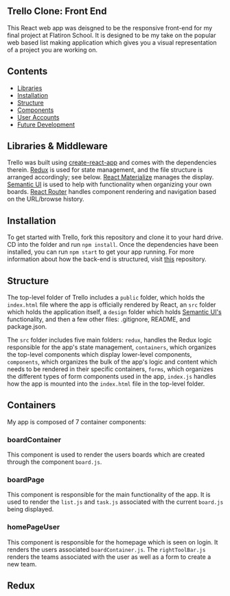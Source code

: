 ## Trello Clone: Front End

This React web app was deisgned to be the responsive front-end for my final project at Flatiron School. It is designed to be my take on the popular web based list making application which gives you a visual representation of a project you are working on. 

## Contents

- [Libraries](#libraries)
- [Installation](#installation)
- [Structure](#structure)
- [Components](#components)
- [User Accounts](#user-accounts)
- [Future Development](#future-development)

## Libraries & Middleware

Trello was built using [create-react-app](https://github.com/facebook/create-react-app) and comes with the dependencies therein. [Redux](https://github.com/reduxjs/redux) is used for state management, and the file structure is arranged accordingly; see below. [React Materialize](https://github.com/react-materialize/react-materialize) manages the display. [Semantic UI](https://github.com/Semantic-Org/Semantic-UI-React) is used to help with functionality when organizing your own boards. [React Router](https://github.com/ReactTraining/react-router) handles component rendering and navigation based on the URL/browse history.

## Installation 

To get started with Trello, fork this repository and clone it to your hard drive. CD into the folder and run ```npm install```. Once the dependencies have been installed, you can run ```npm start``` to get your app running. For more information about how the back-end is structured, visit [this](https://github.com/d-collins2/Trello-Backend) repository.

## Structure

The top-level folder of Trello includes a `public` folder, which holds the `index.html` file where the app is officially rendered by React, an `src` folder which holds the application itself, a `design` folder which holds [Semantic UI's](https://github.com/Semantic-Org/Semantic-UI-React) functionality, and then a few other files: .gitignore, README, and package.json. 

The `src` folder includes five main folders: `redux`, handles the Redux logic responsible for the app's state management, `containers`, which organizes the top-level components which display lower-level components,  `components`, which organizes the bulk of the app's logic and content which needs to be rendered in their specific containers, `forms`, which organizes the different types of form components used in the app, `index.js` handles how the app is mounted into the `index.html` file in the top-level folder. 

## Containers
My app is composed of 7 container components: 

### boardContainer 

This component is used to render the users boards which are created through the component `board.js`.  

### boardPage 

This component is responsible for the main functionality of the app. It is used to render the `list.js` and `task.js` associated with the current `board.js` being displayed. 

### homePageUser 

This component is responsible for the homepage which is seen on login. It renders the users associated `boardContainer.js`. The `rightToolBar.js` renders the teams associated with the user as well as a form to create a new team.

## Redux

